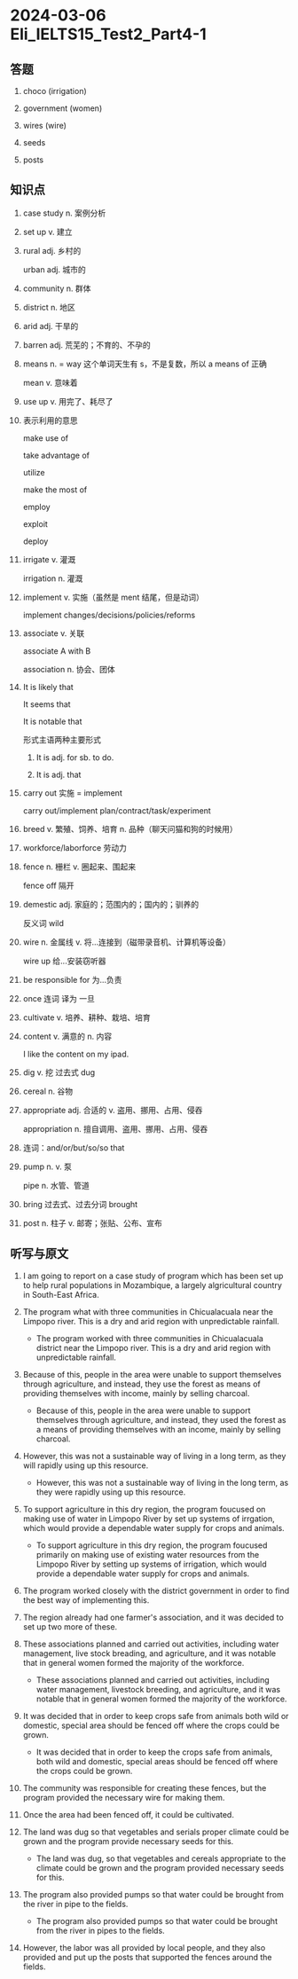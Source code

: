 # 2024-03-06 Eli_IELTS15_Test2_Part4-1

## 答题

1. choco (irrigation)

2. government (women)

3. wires (wire)

4. seeds

5. posts

## 知识点

1. case study n. 案例分析

2. set up v. 建立

3. rural adj. 乡村的

   urban adj. 城市的

4. community n. 群体

5. district n. 地区

6. arid adj. 干旱的

7. barren adj. 荒芜的；不育的、不孕的

8. means n. = way 这个单词天生有 s，不是复数，所以 a means of 正确

   mean v. 意味着

9. use up v. 用完了、耗尽了

10. 表示利用的意思

    make use of

    take advantage of

    utilize

    make the most of

    employ

    exploit

    deploy

11. irrigate v. 灌溉

    irrigation n. 灌溉

12. implement v. 实施（虽然是 ment 结尾，但是动词）

    implement changes/decisions/policies/reforms

13. associate v. 关联

    associate A with B

    association n. 协会、团体

14. It is likely that

    It seems that

    It is notable that

    形式主语两种主要形式

    1. It is adj. for sb. to do.

    2. It is adj. that

15. carry out 实施 = implement

    carry out/implement plan/contract/task/experiment

16. breed v. 繁殖、饲养、培育 n. 品种（聊天问猫和狗的时候用）

17. workforce/laborforce 劳动力

18. fence n. 栅栏 v. 圈起来、围起来

    fence off 隔开

19. demestic adj. 家庭的；范围内的；国内的；驯养的

    反义词 wild

20. wire n. 金属线 v. 将...连接到（磁带录音机、计算机等设备）

    wire up 给...安装窃听器

21. be responsible for 为...负责

22. once 连词 译为 一旦

23. cultivate v. 培养、耕种、栽培、培育

24. content v. 满意的 n. 内容

    I like the content on my ipad.

25. dig v. 挖 过去式 dug

26. cereal n. 谷物

27. appropriate adj. 合适的 v. 盗用、挪用、占用、侵吞

    appropriation n. 擅自调用、盗用、挪用、占用、侵吞

28. 连词：and/or/but/so/so that

29. pump n. v. 泵

    pipe n. 水管、管道

30. bring 过去式、过去分词 brought

31. post n. 柱子 v. 邮寄；张贴、公布、宣布

## 听写与原文

1. I am going to report on a case study of program which has been set up to help rural populations in Mozambique, a largely algricultural country in South-East Africa.

2. The program what with three communities in Chicualacuala near the Limpopo river. This is a dry and arid region with unpredictable rainfall.

   - The program worked with three communities in Chicualacuala district near the Limpopo river. This is a dry and arid region with unpredictable rainfall.

3. Because of this, people in the area were unable to support themselves through agriculture, and instead, they use the forest as means of providing themselves with income, mainly by selling charcoal.

   - Because of this, people in the area were unable to support themselves through agriculture, and instead, they used the forest as a means of providing themselves with an income, mainly by selling charcoal.

4. However, this was not a sustainable way of living in a long term, as they will rapidly using up this resource.

   - However, this was not a sustainable way of living in the long term, as they were rapidly using up this resource.

5. To support agriculture in this dry region, the program foucused on making use of water in Limpopo River by set up systems of irrgation, which would provide a dependable water supply for crops and animals.

   - To support agriculture in this dry region, the program foucused primarily on making use of existing water resources from the Limpopo River by setting up systems of irrigation, which would provide a dependable water supply for crops and animals.

6. The program worked closely with the district government in order to find the best way of implementing this.

7. The region already had one farmer's association, and it was decided to set up two more of these.

8. These associations planned and carried out activities, including water management, live stock breading, and agriculture, and it was notable that in general women formed the majority of the workforce.

   - These associations planned and carried out activities, including water management, livestock breeding, and agriculture, and it was notable that in general women formed the majority of the workforce.

9. It was decided that in order to keep crops safe from animals both wild or domestic, special area should be fenced off where the crops could be grown.

   - It was decided that in order to keep the crops safe from animals, both wild and domestic, special areas should be fenced off where the crops could be grown.

10. The community was responsible for creating these fences, but the program provided the necessary wire for making them.

11. Once the area had been fenced off, it could be cultivated.

12. The land was dug so that vegetables and serials proper climate could be grown and the program provide necessary seeds for this.

    - The land was dug, so that vegetables and cereals appropriate to the climate could be grown and the program provided necessary seeds for this.

13. The program also provided pumps so that water could be brought from the river in pipe to the fields.

    - The program also provided pumps so that water could be brought from the river in pipes to the fields.

14. However, the labor was all provided by local people, and they also provided and put up the posts that supported the fences around the fields.
